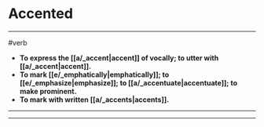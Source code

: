 # Accented
---
#verb
- **To express the [[a/_accent|accent]] of vocally; to utter with [[a/_accent|accent]].**
- **To mark [[e/_emphatically|emphatically]]; to [[e/_emphasize|emphasize]]; to [[a/_accentuate|accentuate]]; to make prominent.**
- **To mark with written [[a/_accents|accents]].**
---
---
